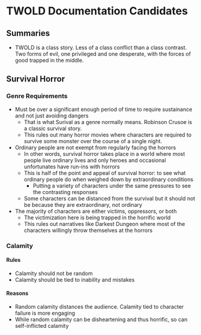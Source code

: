 # TWOLD Documentation Candidates

## Summaries

* TWOLD is a class story.  Less of a class conflict than a class contrast.  Two forms of evil, one privileged and one desperate, with the forces of good trapped in the middle.

## Survival Horror

### Genre Requirements

* Must be over a significant enough period of time to require sustainance and not just avoiding dangers
  * That is what Surival as a genre normally means.  Robinson Crusoe is a classic survival story.
  * This rules out many horror movies where characters are required to survive some monster over the course of a single night.
* Ordinary people are not exempt from regularly facing the horrors
  * In other words, survival horror takes place in a world where most people live ordinary lives and only heroes and occasional unfortunates have run-ins with horrors
  * This is half of the point and appeal of survival horror: to see what ordinary people do when weighed down by extraordinary conditions
    * Putting a variety of characters under the same pressures to see the contrasting responses
  * Some characters can be distanced from the survival but it should not be because they are extraordinary, not ordinary
* The majority of characters are either victims, oppressors, or both
  * The victimization here is being trapped in the horrific world
  * This rules out narratives like Darkest Dungeon where most of the characters willingly throw themselves at the horrors

### Calamity

#### Rules

* Calamity should not be random
* Calamity should be tied to inability and mistakes

#### Reasons

* Random calamity distances the audience.  Calamity tied to character failure is more engaging
* While random calamity can be disheartening and thus horrific, so can self-inflicted calamity

